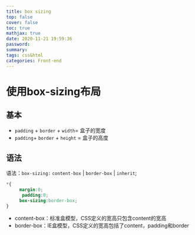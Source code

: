 ```yaml
---
title: box sizing
top: false
cover: false
toc: true
mathjax: true
date: 2020-11-21 19:59:36
password:
summary:
tags: css&html
categories: Front-end
---
```


# 使用box-sizing布局

## 基本

- `padding` + `border` + `width`= 盒子的宽度
- `padding`+ `border` + `height` = 盒子的高度

## 语法

语法：`box-sizing:` `content-box` | `border-box` | `inherit`;

```css
*{
     margin:0;
      padding:0;
     box-sizing:border-box;
}
```

- content-box：标准盒模型，CSS定义的宽高只包含content的宽高
- border-box：IE盒模型，CSS定义的宽高包括了content，padding和border

 





